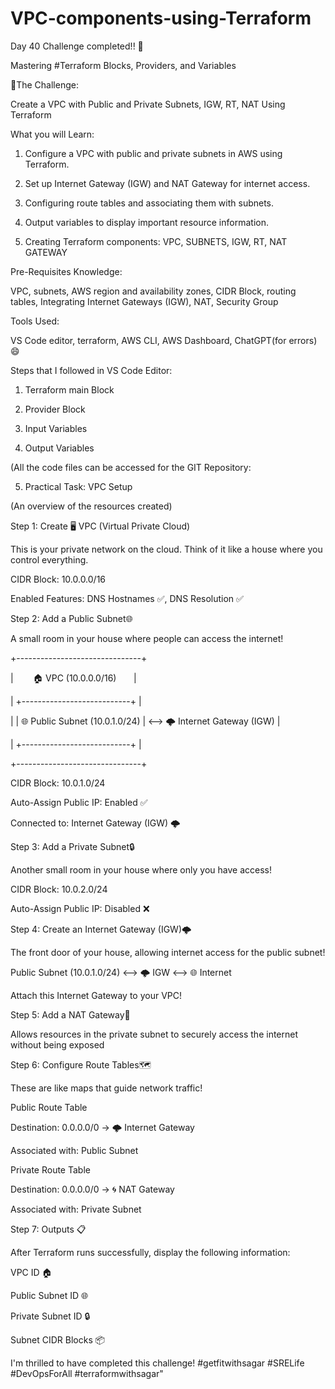 # VPC-components-using-Terraform
Day 40 Challenge completed!! 💪

Mastering #Terraform Blocks, Providers, and Variables



🎯The Challenge:

Create a VPC with Public and Private Subnets, IGW, RT, NAT Using Terraform



What you will Learn:

1. Configure a VPC with public and private subnets in AWS using Terraform.

2. Set up Internet Gateway (IGW) and NAT Gateway for internet access.

3. Configuring route tables and associating them with subnets.

4. Output variables to display important resource information.

5. Creating Terraform components: VPC, SUBNETS, IGW, RT, NAT GATEWAY



Pre-Requisites Knowledge:

 VPC, subnets, AWS region and availability zones, CIDR Block, routing tables, Integrating Internet Gateways (IGW), NAT, Security Group



Tools Used:

VS Code editor, terraform, AWS CLI, AWS Dashboard, ChatGPT(for errors) 😄 



Steps that I followed in VS Code Editor:

1. Terraform main Block

2. Provider Block

3. Input Variables

4. Output Variables

(All the code files can be accessed for the GIT Repository:

5. Practical Task: VPC Setup

(An overview of the resources created)

Step 1: Create 🖥️ VPC (Virtual Private Cloud)

 This is your private network on the cloud. Think of it like a house where you control everything.

CIDR Block: 10.0.0.0/16

Enabled Features: DNS Hostnames ✅, DNS Resolution ✅



Step 2: Add a Public Subnet🌐

 A small room in your house where people can access the internet!

+-------------------------------+

|        🏠 VPC (10.0.0.0/16)       |

| +---------------------------+ |

| | 🌐 Public Subnet (10.0.1.0/24) | <--> 🌩️ Internet Gateway (IGW) |

| +---------------------------+ |

+-------------------------------+

CIDR Block: 10.0.1.0/24

Auto-Assign Public IP: Enabled ✅

Connected to: Internet Gateway (IGW) 🌩️



Step 3: Add a Private Subnet🔒

 Another small room in your house where only you have access!

CIDR Block: 10.0.2.0/24

Auto-Assign Public IP: Disabled ❌



Step 4: Create an Internet Gateway (IGW)🌩️

 The front door of your house, allowing internet access for the public subnet!

Public Subnet (10.0.1.0/24) <--> 🌩️ IGW <--> 🌐 Internet

Attach this Internet Gateway to your VPC!



Step 5: Add a NAT Gateway🔄

 Allows resources in the private subnet to securely access the internet without being exposed



Step 6: Configure Route Tables🗺️ 

 These are like maps that guide network traffic!

Public Route Table

Destination: 0.0.0.0/0 → 🌩️ Internet Gateway

Associated with: Public Subnet

Private Route Table

Destination: 0.0.0.0/0 → 🌀 NAT Gateway

Associated with: Private Subnet



Step 7: Outputs 📋

After Terraform runs successfully, display the following information:

VPC ID 🏠

Public Subnet ID 🌐

Private Subnet ID 🔒

Subnet CIDR Blocks 📦



I'm thrilled to have completed this challenge! #getfitwithsagar #SRELife #DevOpsForAll #terraformwithsagar"

